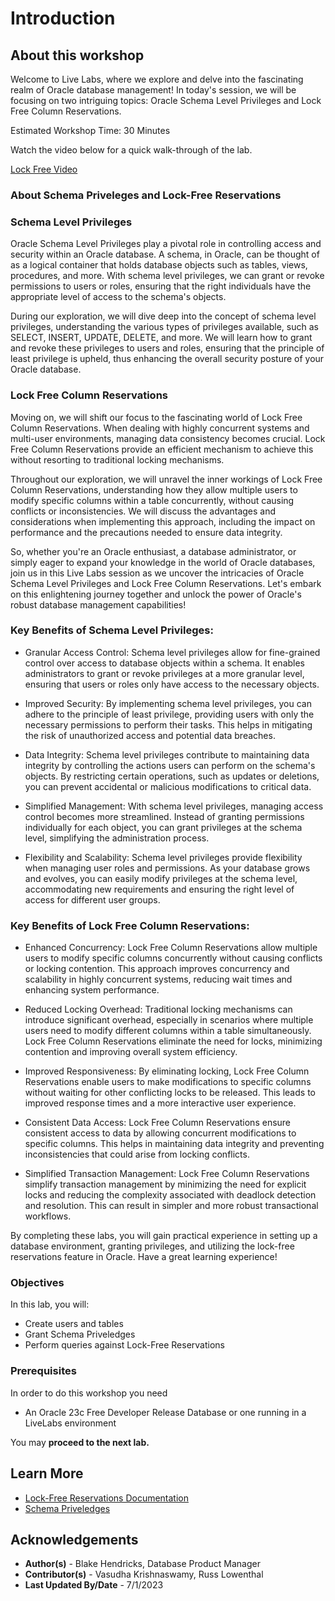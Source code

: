 
# **Introduction**

## About this workshop
Welcome to Live Labs, where we explore and delve into the fascinating realm of Oracle database management! In today's session, we will be focusing on two intriguing topics: Oracle Schema Level Privileges and Lock Free Column Reservations.

Estimated Workshop Time: 30 Minutes

Watch the video below for a quick walk-through of the lab.

[Lock Free Video](videohub:1_np89hzce)


### About Schema Priveleges and Lock-Free Reservations

### **Schema Level Privileges**

Oracle Schema Level Privileges play a pivotal role in controlling access and security within an Oracle database. A schema, in Oracle, can be thought of as a logical container that holds database objects such as tables, views, procedures, and more. With schema level privileges, we can grant or revoke permissions to users or roles, ensuring that the right individuals have the appropriate level of access to the schema's objects.

During our exploration, we will dive deep into the concept of schema level privileges, understanding the various types of privileges available, such as SELECT, INSERT, UPDATE, DELETE, and more. We will learn how to grant and revoke these privileges to users and roles, ensuring that the principle of least privilege is upheld, thus enhancing the overall security posture of your Oracle database.

### **Lock Free Column Reservations**

Moving on, we will shift our focus to the fascinating world of Lock Free Column Reservations. When dealing with highly concurrent systems and multi-user environments, managing data consistency becomes crucial. Lock Free Column Reservations provide an efficient mechanism to achieve this without resorting to traditional locking mechanisms.

Throughout our exploration, we will unravel the inner workings of Lock Free Column Reservations, understanding how they allow multiple users to modify specific columns within a table concurrently, without causing conflicts or inconsistencies. We will discuss the advantages and considerations when implementing this approach, including the impact on performance and the precautions needed to ensure data integrity.

So, whether you're an Oracle enthusiast, a database administrator, or simply eager to expand your knowledge in the world of Oracle databases, join us in this Live Labs session as we uncover the intricacies of Oracle Schema Level Privileges and Lock Free Column Reservations. Let's embark on this enlightening journey together and unlock the power of Oracle's robust database management capabilities!

### **Key Benefits of Schema Level Privileges:**

* Granular Access Control: Schema level privileges allow for fine-grained control over access to database objects within a schema. It enables administrators to grant or revoke privileges at a more granular level, ensuring that users or roles only have access to the necessary objects.

* Improved Security: By implementing schema level privileges, you can adhere to the principle of least privilege, providing users with only the necessary permissions to perform their tasks. This helps in mitigating the risk of unauthorized access and potential data breaches.

* Data Integrity: Schema level privileges contribute to maintaining data integrity by controlling the actions users can perform on the schema's objects. By restricting certain operations, such as updates or deletions, you can prevent accidental or malicious modifications to critical data.

* Simplified Management: With schema level privileges, managing access control becomes more streamlined. Instead of granting permissions individually for each object, you can grant privileges at the schema level, simplifying the administration process.

* Flexibility and Scalability: Schema level privileges provide flexibility when managing user roles and permissions. As your database grows and evolves, you can easily modify privileges at the schema level, accommodating new requirements and ensuring the right level of access for different user groups.

### **Key Benefits of Lock Free Column Reservations:**

* Enhanced Concurrency: Lock Free Column Reservations allow multiple users to modify specific columns concurrently without causing conflicts or locking contention. This approach improves concurrency and scalability in highly concurrent systems, reducing wait times and enhancing system performance.

* Reduced Locking Overhead: Traditional locking mechanisms can introduce significant overhead, especially in scenarios where multiple users need to modify different columns within a table simultaneously. Lock Free Column Reservations eliminate the need for locks, minimizing contention and improving overall system efficiency.

* Improved Responsiveness: By eliminating locking, Lock Free Column Reservations enable users to make modifications to specific columns without waiting for other conflicting locks to be released. This leads to improved response times and a more interactive user experience.

* Consistent Data Access: Lock Free Column Reservations ensure consistent access to data by allowing concurrent modifications to specific columns. This helps in maintaining data integrity and preventing inconsistencies that could arise from locking conflicts.

* Simplified Transaction Management: Lock Free Column Reservations simplify transaction management by minimizing the need for explicit locks and reducing the complexity associated with deadlock detection and resolution. This can result in simpler and more robust transactional workflows.

By completing these labs, you will gain practical experience in setting up a database environment, granting privileges, and utilizing the lock-free reservations feature in Oracle. Have a great learning experience!

### **Objectives**

In this lab, you will:

* Create users and tables
* Grant Schema Priveledges
* Perform queries against Lock-Free Reservations

### **Prerequisites**

In order to do this workshop you need

* An Oracle 23c Free Developer Release Database or one running in a LiveLabs environment

You may **proceed to the next lab.**

## Learn More

* [Lock-Free Reservations Documentation](https://docs.oracle.com/en/database/oracle/oracle-database/23/adfns/using-lock-free-reservation.html#GUID-60D87F8F-AD9B-40A6-BB3C-193FFF0E60BB)
* [Schema Priveledges](https://oracle-base.com/articles/23c/schema-privileges-23c)

## Acknowledgements

* **Author(s)** - Blake Hendricks, Database Product Manager
* **Contributor(s)** - Vasudha Krishnaswamy, Russ Lowenthal
* **Last Updated By/Date** - 7/1/2023
